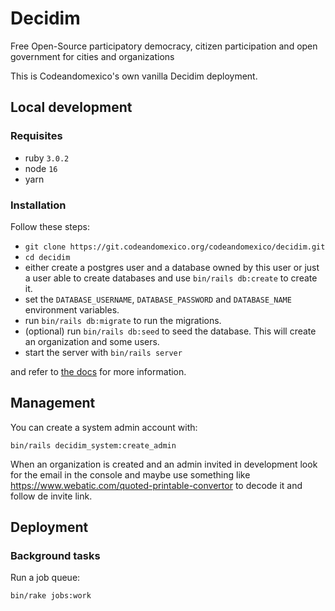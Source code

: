 # Decidim

Free Open-Source participatory democracy, citizen participation and open
government for cities and organizations

This is Codeandomexico's own vanilla Decidim deployment.

## Local development

### Requisites

* ruby `3.0.2`
* node `16`
* yarn

### Installation

Follow these steps:

* `git clone https://git.codeandomexico.org/codeandomexico/decidim.git`
* `cd decidim`
* either create a postgres user and a database owned by this user or just a user
  able to create databases and use `bin/rails db:create` to create it.
* set the `DATABASE_USERNAME`, `DATABASE_PASSWORD` and `DATABASE_NAME`
  environment variables.
* run `bin/rails db:migrate` to run the migrations.
* (optional) run `bin/rails db:seed` to seed the database. This will create an
  organization and some users.
* start the server with `bin/rails server`

and refer to [the docs](https://docs.decidim.org/en/v0.27/install/manual) for
more information.

## Management

You can create a system admin account with:

    bin/rails decidim_system:create_admin

When an organization is created and an admin invited in development look for the
email in the console and maybe use something like
https://www.webatic.com/quoted-printable-convertor to decode it and follow de
invite link.

## Deployment

### Background tasks

Run a job queue:

    bin/rake jobs:work
